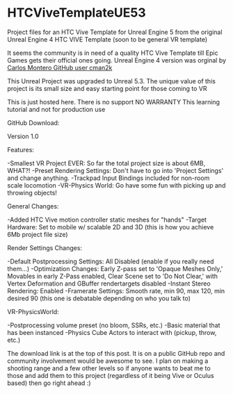 # HTCViveTemplateUE53
Project files for an HTC Vive Template for Unreal Engine 5 from the original Unreal Engine 4
HTC VIVE Template (soon to be general VR template)

It seems the community is in need of a quality HTC Vive Template till Epic Games gets their official ones going.
Unreal Engine 4 version was orginal by [Carlos Montero GitHub user cman2k](https://github.com/cman2k/HTCViveTemplate-UE4)

This Unreal Project was upgraded to Unreal 5.3. The unique value of this project is its small size and easy starting point for those coming to VR

This is just hosted here. There is no support
NO WARRANTY This learning tutorial and not for production use

GitHub Download: 

Version 1.0

Features:

-Smallest VR Project EVER: So far the total project size is about 6MB, WHAT?!
-Preset Rendering Settings: Don't have to go into 'Project Settings' and change anything.
-Trackpad Input Bindings included for non-room scale locomotion
-VR-Physics World: Go have some fun with picking up and throwing objects!


General Changes:

-Added HTC Vive motion controller static meshes for "hands"
-Target Hardware: Set to mobile w/ scalable 2D and 3D (this is how you achieve 6Mb project file size)

Render Settings Changes:

-Default Postprocessing Settings: All Disabled (enable if you really need them...)
-Optimization Changes: Early Z-pass set to 'Opaque Meshes Only,' Movables in early Z-Pass enabled, Clear Scene set to 'Do Not Clear,' with Vertex Deformation and GBuffer rendertargets disabled
-Instant Stereo Rendering: Enabled
-Framerate Settings: Smooth rate, min 90, max 120, min desired 90 (this one is debatable depending on who you talk to)

VR-PhysicsWorld:

-Postprocessing volume preset (no bloom, SSRs, etc.)
-Basic material that has been instanced
-Physics Cube Actors to interact with (pickup, throw, etc.)


The download link is at the top of this post. It is on a public GitHub repo and community involvement would be awesome to see. I plan on making a shooting range and a few other levels so if anyone wants to beat me to those and add them to this project (regardless of it being Vive or Oculus based) then go right ahead :)

